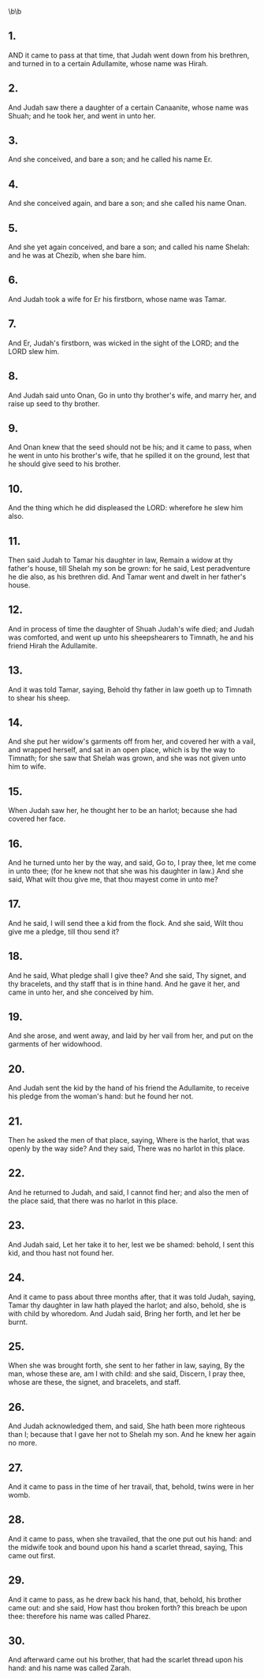 \b\b
## 1.
AND it came to pass at that time, that Judah went down from his brethren, and turned in to a certain Adullamite, whose name was Hirah.
## 2.
And Judah saw there a daughter of a certain Canaanite, whose name was Shuah; and he took her, and went in unto her.
## 3.
And she conceived, and bare a son; and he called his name Er.
## 4.
And she conceived again, and bare a son; and she called his name Onan.
## 5.
And she yet again conceived, and bare a son; and called his name Shelah: and he was at Chezib, when she bare him.
## 6.
And Judah took a wife for Er his firstborn, whose name was Tamar.
## 7.
And Er, Judah's firstborn, was wicked in the sight of the LORD; and the LORD slew him.
## 8.
And Judah said unto Onan, Go in unto thy brother's wife, and marry her, and raise up seed to thy brother.
## 9.
And Onan knew that the seed should not be his; and it came to pass, when he went in unto his brother's wife, that he spilled it on the ground, lest that he should give seed to his brother.
## 10.
And the thing which he did displeased the LORD: wherefore he slew him also.
## 11.
Then said Judah to Tamar his daughter in law, Remain a widow at thy father's house, till Shelah my son be grown: for he said, Lest peradventure he die also, as his brethren did.  And Tamar went and dwelt in her father's house.
## 12.
And in process of time the daughter of Shuah Judah's wife died; and Judah was comforted, and went up unto his sheepshearers to Timnath, he and his friend Hirah the Adullamite.
## 13.
And it was told Tamar, saying, Behold thy father in law goeth up to Timnath to shear his sheep.
## 14.
And she put her widow's garments off from her, and covered her with a vail, and wrapped herself, and sat in an open place, which is by the way to Timnath; for she saw that Shelah was grown, and she was not given unto him to wife.
## 15.
When Judah saw her, he thought her to be an harlot; because she had covered her face.
## 16.
And he turned unto her by the way, and said, Go to, I pray thee, let me come in unto thee; (for he knew not that she was his daughter in law.) And she said, What wilt thou give me, that thou mayest come in unto me?
## 17.
And he said, I will send thee a kid from the flock.  And she said, Wilt thou give me a pledge, till thou send it?
## 18.
And he said, What pledge shall I give thee?  And she said, Thy signet, and thy bracelets, and thy staff that is in thine hand.  And he gave it her, and came in unto her, and she conceived by him.
## 19.
And she arose, and went away, and laid by her vail from her, and put on the garments of her widowhood.
## 20.
And Judah sent the kid by the hand of his friend the Adullamite, to receive his pledge from the woman's hand: but he found her not.
## 21.
Then he asked the men of that place, saying, Where is the harlot, that was openly by the way side?  And they said, There was no harlot in this place.
## 22.
And he returned to Judah, and said, I cannot find her; and also the men of the place said, that there was no harlot in this place.
## 23.
And Judah said, Let her take it to her, lest we be shamed: behold, I sent this kid, and thou hast not found her.
## 24.
And it came to pass about three months after, that it was told Judah, saying, Tamar thy daughter in law hath played the harlot; and also, behold, she is with child by whoredom.  And Judah said, Bring her forth, and let her be burnt.
## 25.
When she was brought forth, she sent to her father in law, saying, By the man, whose these are, am I with child: and she said, Discern, I pray thee, whose are these, the signet, and bracelets, and staff.
## 26.
And Judah acknowledged them, and said, She hath been more righteous than I; because that I gave her not to Shelah my son.  And he knew her again no more.
## 27.
And it came to pass in the time of her travail, that, behold, twins were in her womb.
## 28.
And it came to pass, when she travailed, that the one put out his hand: and the midwife took and bound upon his hand a scarlet thread, saying, This came out first.
## 29.
And it came to pass, as he drew back his hand, that, behold, his brother came out: and she said, How hast thou broken forth? this breach be upon thee: therefore his name was called Pharez.
## 30.
And afterward came out his brother, that had the scarlet thread upon his hand: and his name was called Zarah.
